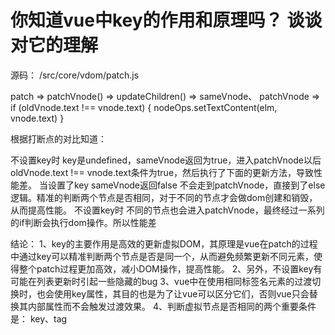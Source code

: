 # 你知道vue中key的作用和原理吗？ 谈谈对它的理解

 源码： /src/core/vdom/patch.js  

 patch => patchVnode() => updateChildren() =>  sameVnode、 patchVnode => if (oldVnode.text !== vnode.text) {
      nodeOps.setTextContent(elm, vnode.text)
    }

根据打断点的对比知道：

 不设置key时 key是undefined，sameVnode返回为true，进入patchVnode以后oldVnode.text !== vnode.text条件为true，然后执行了下面的更新方法，导致性能差。
 当设置了key sameVnode返回false 不会走到patchVnode，直接到了else逻辑。精准的判断两个节点是否相同，对于不同的节点才会做dom创建和销毁，从而提高性能。
 不设置key时 不同的节点也会进入patchVnode，最终经过一系列的if判断会执行dom操作。所以性能差

结论：
1、key的主要作用是高效的更新虚拟DOM，其原理是vue在patch的过程中通过key可以精准判断两个节点是否是同一个，从而避免频繁更新不同元素，使得整个patch过程更加高效，减小DOM操作，提高性能。
2、另外，不设置key有可能在列表更新时引起一些隐藏的bug
3、vue中在使用相同标签名元素的过渡切换时，也会使用key属性，其目的也是为了让vue可以区分它们，否则vue只会替换其内部属性而不会触发过渡效果。
4、判断虚拟节点是否相同的两个重要条件是： key、tag